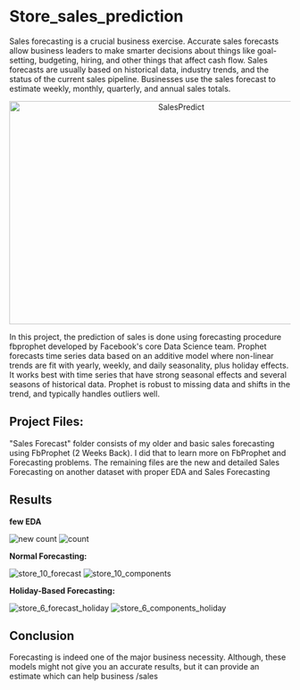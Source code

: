 # Store_sales_prediction

Sales forecasting is a crucial business exercise. Accurate sales forecasts allow business leaders to make smarter decisions about things like goal-setting, budgeting, hiring, and other things that affect cash flow. Sales forecasts are usually based on historical data, industry trends, and the status of the current sales pipeline. Businesses use the sales forecast to estimate weekly, monthly, quarterly, and annual sales totals.
<p align="center">
    <img alt="SalesPredict" title="Sales Prediction" src="https://www.entrepreneurshipinabox.com/wp-content/uploads/sales-forecast-template-for-your-business.jpg" width="600" height="400">
</p>

In this project, the prediction of sales is done using forecasting procedure fbprophet developed by Facebook's core Data Science team. Prophet forecasts time series data based on an additive model where non-linear trends are fit with yearly, weekly, and daily seasonality, plus holiday effects. It works best with time series that have strong seasonal effects and several seasons of historical data. Prophet is robust to missing data and shifts in the trend, and typically handles outliers well.

## Project Files: 
"Sales Forecast" folder consists of my older and basic sales forecasting using FbProphet (2 Weeks Back). I did that to learn more on FbProphet and Forecasting problems.
The remaining files are the new and detailed Sales Forecasting on another dataset with proper EDA and Sales Forecasting

## Results

**few EDA**

![new count](https://user-images.githubusercontent.com/85514219/229319693-9d5cc847-b1c4-49c2-a649-66b7e23c88e4.png)
![count](https://user-images.githubusercontent.com/85514219/229319694-dabf04d0-0c6e-426f-93e0-466e46a658a9.png)


**Normal Forecasting:**

![store_10_forecast](https://user-images.githubusercontent.com/85514219/229319380-3e446f3d-e896-429b-9266-f7fac8a6629d.png)
![store_10_components](https://user-images.githubusercontent.com/85514219/229319379-55cff2cc-55d4-4a01-a2a1-b725b2eb291d.png)

**Holiday-Based Forecasting:**

![store_6_forecast_holiday](https://user-images.githubusercontent.com/85514219/229319437-9ca01249-5942-4453-8d1c-762cfa683a67.png)
![store_6_components_holiday](https://user-images.githubusercontent.com/85514219/229319434-d9527c71-c77d-49b3-bf40-4c5bb06a9320.png)


## Conclusion
Forecasting is indeed one of the major business necessity. Although, these models might not give you an accurate results, but it can provide an estimate which can help business /sales
